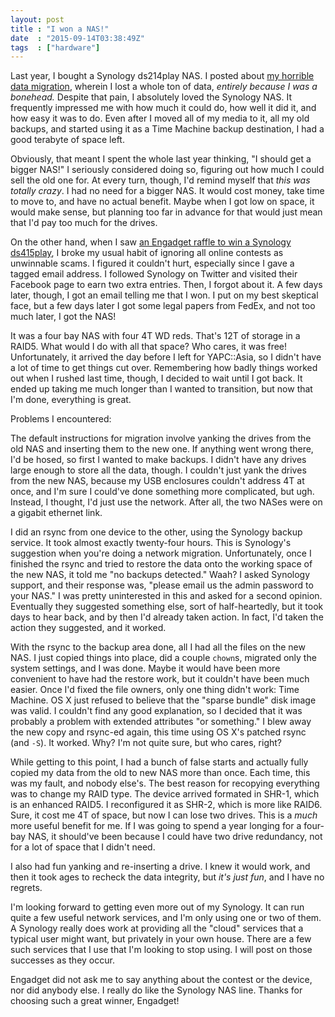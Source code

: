 ```yaml
---
layout: post
title : "I won a NAS!"
date  : "2015-09-14T03:38:49Z"
tags  : ["hardware"]
---
```

Last year, I bought a Synology ds214play NAS.  I posted about [my horrible data
migration](http://rjbs.manxome.org/rubric/entry/2052), wherein I lost a whole
ton of data, *entirely because I was a bonehead.*  Despite that pain, I
absolutely loved the Synology NAS.  It frequently impressed me with how much it
could do, how well it did it, and how easy it was to do.  Even after I moved
all of my media to it, all my old backups, and started using it as a Time
Machine backup destination, I had a good terabyte of space left.

Obviously, that meant I spent the whole last year thinking, "I should get a
bigger NAS!"  I seriously considered doing so, figuring out how much I could
sell the old one for.  At every turn, though, I'd remind myself that *this was
totally crazy*.  I had no need for a bigger NAS.  It would cost money, take
time to move to, and have no actual benefit.  Maybe when I got low on space, it
would make sense, but planning too far in advance for that would just mean that
I'd pay too much for the drives.

On the other hand, when I saw [an Engadget raffle to win a Synology
ds415play](http://www.engadget.com/2015/08/06/win-a-synology-diskstation-ds415play/),
I broke my usual habit of ignoring all online contests as unwinnable scams.  I
figured it couldn't hurt, especially since I gave a tagged email address.  I
followed Synology on Twitter and visited their Facebook page to earn two extra
entries.  Then, I forgot about it.  A few days later, though, I got an email
telling me that I won.  I put on my best skeptical face, but a few days later I
got some legal papers from FedEx, and not too much later, I got the NAS!

It was a four bay NAS with four 4T WD reds.  That's 12T of storage in a RAID5.
What would I do with all that space?  Who cares, it was free!  Unfortunately,
it arrived the day before I left for YAPC::Asia, so I didn't have a lot of time
to get things cut over.  Remembering how badly things worked out when I rushed
last time, though, I decided to wait until I got back.  It ended up taking me
much longer than I wanted to transition, but now that I'm done, everything is
great.

Problems I encountered:

The default instructions for migration involve yanking the drives from the old
NAS and inserting them to the new one.  If anything went wrong there, I'd be
hosed, so first I wanted to make backups.  I didn't have any drives large
enough to store all the data, though.  I couldn't just yank the drives from the
new NAS, because my USB enclosures couldn't address 4T at once, and I'm sure I
could've done something more complicated, but ugh.  Instead, I thought, I'd
just use the network.  After all, the two NASes were on a gigabit ethernet
link.

I did an rsync from one device to the other, using the Synology backup service.
It took almost exactly twenty-four hours.  This is Synology's suggestion when
you're doing a network migration.  Unfortunately, once I finished the rsync and
tried to restore the data onto the working space of the new NAS, it told me "no
backups detected."  Waah?  I asked Synology support, and their response was,
"please email us the admin password to your NAS."  I was pretty uninterested in
this and asked for a second opinion.  Eventually they suggested something else,
sort of half-heartedly, but it took days to hear back, and by then I'd already
taken action.  In fact, I'd taken the action they suggested, and it worked.

With the rsync to the backup area done, all I had all the files on the new NAS.
I just copied things into place, did a couple `chown`s, migrated only the
system settings, and I was done.  Maybe it would have been more convenient to
have had the restore work, but it couldn't have been much easier.  Once I'd
fixed the file owners, only one thing didn't work:  Time Machine.  OS X just
refused to believe that the "sparse bundle" disk image was valid.  I couldn't
find any good explanation, so I decided that it was probably a problem with
extended attributes "or something."  I blew away the new copy and rsync-ed
again, this time using OS X's patched rsync (and `-S`).  It worked.  Why?  I'm
not quite sure, but who cares, right?

While getting to this point, I had a bunch of false starts and actually fully
copied my data from the old to new NAS more than once.  Each time, this was my
fault, and nobody else's.  The best reason for recopying everything was to
change my RAID type.  The device arrived formated in SHR-1, which is an
enhanced RAID5.  I reconfigured it as SHR-2, which is more like RAID6.  Sure,
it cost me 4T of space, but now I can lose two drives.  This is a *much* more
useful benefit for me.  If I was going to spend a year longing for a four-bay
NAS, it should've been because I could have two drive redundancy, not for a
lot of space that I didn't need.

I also had fun yanking and re-inserting a drive.  I knew it would work, and
then it took ages to recheck the data integrity, but *it's just fun*, and I
have no regrets.

I'm looking forward to getting even more out of my Synology.  It can run quite
a few useful network services, and I'm only using one or two of them.  A
Synology really does work at providing all the "cloud" services that a typical
user might want, but privately in your own house.  There are a few such
services that I use that I'm looking to stop using.  I will post on those
successes as they occur.

Engadget did not ask me to say anything about the contest or the device, nor
did anybody else.  I really do like the Synology NAS line.  Thanks for choosing
such a great winner, Engadget!

